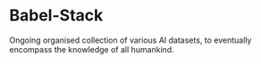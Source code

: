 # Babel-Stack
Ongoing organised collection of various AI datasets, to eventually encompass the knowledge of all humankind.
